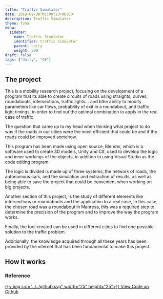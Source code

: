 ```yaml
---
title: "Traffic Simulator"
date: 2019-09-30T06:00:23+06:00
description: Traffic Simulator
theme: Toha
menu:
  sidebar:
    name: Traffic Simulator
    identifier: traffic simulator
    parent: unity
    weight: 500
draft: false
tags: ["Unity", "C#"]
---
```

## The project
This is a mobility research project, focusing on the development of a program that its able to create circuits of roads using straights, curves, roundabouts, intersections, traffic lights… and bthe ability to modify parameters like car flows, probability of exit in a roundabout, and traffic light timings, in order to find out the optimal combination to apply in the real case of traffic.

The question that came up to my head when thinking what project to do was if the roads in our cities were the most efficient that could be and if the roads could be improved somehow. 

This program has been made using open source, Blender, which is a software used to create 3D models, Unity and C#, used to develop the logic and inner workings of the objects, in addition to using Visual Studio as the code editing program.

The logic is divided is made up of three systems, the network of roads, the autonomous cars, and the simulation and extraction of results, as well as being able to save the project that could be convenient when working on big projects.

Another section of this project, is the study of different elements like intersections or roundabouts and the application to a real case, in this case, the chosen road was a roundabout in Manresa, this was a required step to determine the precision of the program and to improve the way the program works.

Finally, the tool created can be used in different cities to find one possible solution to the traffic problem.

Additionally, the knowledge acquired through all these years has been provided by the internet that has been fundamental to make this project.

## How it works

### Reference
[{{< img src="../../github.svg" width="25" height="25">}} View Code on Github](https://github.com/JCasahuga/)